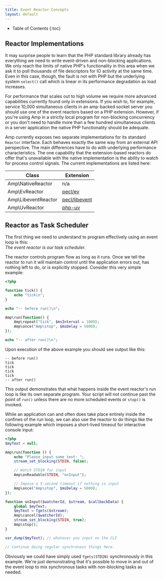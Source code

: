 ```yaml
---
title: Event Reactor Concepts
layout: default
---
```


* Table of Contents
{:toc}

## Reactor Implementations

It may surprise people to learn that the PHP standard library already has everything we need to write event-driven and non-blocking applications. We only reach the limits of native PHP's functionality in this area when we ask it to poll thousands of file descriptors for IO activity at the same time. Even in this case, though, the fault is not with PHP but the underlying system `select()` call which is linear in its performance  degradation as load increases.

For performance that scales out to high volume we require more advanced capabilities currently found only in extensions. If you wish to, for example, service 10,000 simultaneous clients in an amp-backed socket server you should use one of the event reactors based on a PHP extension. However, if you're using Amp in a strictly local program for non-blocking concurrency or you don't need to handle more than a few hundred simultaneous clients in a server application the native PHP functionality should be adequate.

Amp currently exposes two separate implementations for its standard `Reactor` interface. Each behaves exactly the same way from an external API perspective. The main differences have to do with underlying performance characteristics. The one capability that the extension-based reactors do offer that's unavailable with the native implementation is the ability to watch for process control signals. The current implementations are listed here:

| Class                 | Extension                                             |
| --------------------- | ----------------------------------------------------- |
| Amp\NativeReactor     | n/a                                                   |
| Amp\EvReactor         | [pecl/ev](https://pecl.php.net/package/ev)            |
| Amp\LibeventReactor   | [pecl/libevent](https://pecl.php.net/package/libevent)|
| Amp\UvReactor         | [php-uv](https://github.com/bwoebi/php-uv)            |


## Reactor as Task Scheduler

The first thing we need to understand to program effectively using an event loop is this:<br>*The event reactor is our task scheduler.*

The reactor controls program flow as long as it runs. Once we tell the reactor to run it will
maintain control until the application errors out, has nothing left to do, or is explicitly
stopped. Consider this very simple example:

```php
<?php

function tick() {
    echo "tick\n";
}

echo "-- before run()\n";

Amp\run(function() {
    Amp\repeat("tick", $msInterval = 1000);
    Amp\once("Amp\stop", $msDelay = 5000);
});

echo "-- after run()\n";
```

Upon execution of the above example you should see output like this:

```plain
-- before run()
tick
tick
tick
tick
-- after run()
```

This output demonstrates that what happens inside the event reactor's run loop is like its own separate program. Your script will not continue past the point of `run()` unless there are no more scheduled events or `stop()` is invoked.

While an application can and often does take place entirely inside the confines of the run loop, we can also use the reactor to do things like the following example which imposes a short-lived timeout for interactive console input:

```php
<?php
$myText = null;

Amp\run(function () {
    echo "Please input some text: ";
    stream_set_blocking(STDIN, false);

    // Watch STDIN for input
    Amp\onReadable(STDIN, "onInput");

    // Impose a 5-second timeout if nothing is input
    Amp\once("Amp\stop", $msDelay = 5000);
});

function onInput($watcherId, $stream, $callbackData) {
    global $myText;
    $myText = fgets($stream);
    Amp\cancel($watcherId);
    stream_set_blocking(STDIN, true);
    Amp\stop();
}

var_dump($myText); // whatever you input on the CLI

// Continue doing regular synchronous things here.
```

Obviously we could have simply used `fgets(STDIN)` synchronously in this example. We're just demonstrating that it's possible to move in and out of the event loop to mix synchronous tasks with non-blocking tasks as needed.
